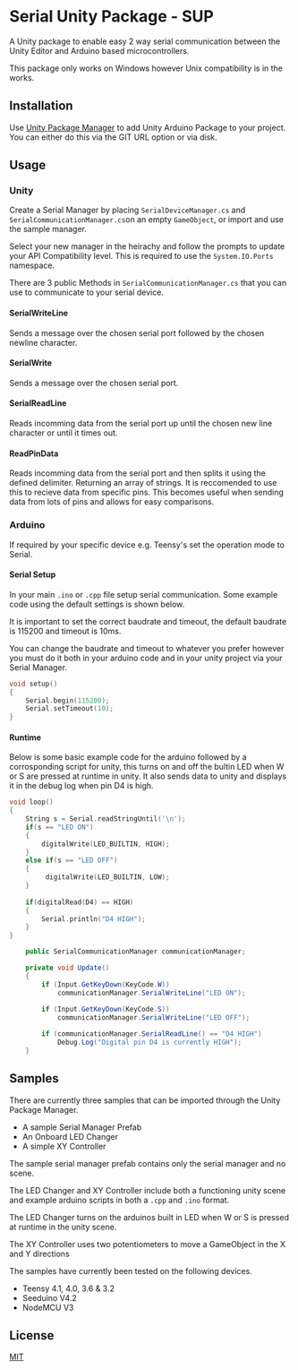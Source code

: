 # Serial Unity Package - SUP

A Unity package to enable easy 2 way serial communication between the Unity Editor and Arduino based microcontrollers. 

This package only works on Windows however Unix compatibility is in the works.

## Installation

Use [Unity Package Manager](https://docs.unity3d.com/Manual/upm-ui.html) to add Unity Arduino Package to your project. You can either do this via the GIT URL option or via disk.

## Usage
### Unity
Create a Serial Manager by placing ```SerialDeviceManager.cs``` and ```SerialCommunicationManager.cs```on an empty ```GameObject```, or import and use the sample manager.

Select your new manager in the heirachy and follow the prompts to update your API Compatibility level. This is required to use the ```System.IO.Ports``` namespace.

There are 3 public Methods in  ```SerialCommunicationManager.cs``` that you can use to communicate to your serial device.

#### SerialWriteLine
Sends a message over the chosen serial port followed by the chosen newline character. 
#### SerialWrite
Sends a message over the chosen serial port.
#### SerialReadLine 
Reads incomming data from the serial port up until the chosen new line character or until it times out.
#### ReadPinData
Reads incomming data from the serial port and then splits it using the defined delimiter. Returning an array of strings.  It is reccomended to use this to recieve data from specific pins. This becomes useful when sending data from lots of pins and allows for easy comparisons.

### Arduino
If required by your specific device e.g. Teensy's set the operation mode to Serial.

#### Serial Setup
In your main ```.ino``` or ```.cpp``` file setup serial communication.  Some example code using the default settings is shown below.

It is important to set the correct baudrate and timeout, the default baudrate is 115200 and timeout is 10ms.

You can change the baudrate and timeout to whatever you prefer however you must do it both in your arduino code and in your unity project via your Serial Manager.

```cpp
void setup() 
{
  	Serial.begin(115200);
  	Serial.setTimeout(10);
}
```

#### Runtime
Below is some basic example code for the arduino followed by a corrosponding script for unity, this turns on and off the bultin LED when W or S are pressed at runtime in unity. It also sends data to unity and displays it in the debug log when pin D4 is high. 
```cpp
void loop() 
{
  	String s = Serial.readStringUntil('\n');
  	if(s == "LED ON")
  	{
   		digitalWrite(LED_BUILTIN, HIGH);
  	}
  	else if(s == "LED OFF")
  	{
   		 digitalWrite(LED_BUILTIN, LOW);
  	}
	
  	if(digitalRead(D4) == HIGH)
  	{
  		Serial.println("D4 HIGH");
  	}
}
```

```c#
    public SerialCommunicationManager communicationManager;

    private void Update()
    {
     	if (Input.GetKeyDown(KeyCode.W))
        	communicationManager.SerialWriteLine("LED ON");
        
    	if (Input.GetKeyDown(KeyCode.S))
        	communicationManager.SerialWriteLine("LED OFF");

     	if (communicationManager.SerialReadLine() == "D4 HIGH")
        	Debug.Log("Digital pin D4 is currently HIGH");
    }
```

## Samples
There are currently three samples that can be imported through the Unity Package Manager.

- A sample Serial Manager Prefab
- An Onboard LED Changer
- A simple XY Controller

The sample serial manager prefab contains only the serial manager and no scene.

The LED Changer and XY Controller include both a functioning unity scene and example arduino scripts in both a ```.cpp``` and ```.ino``` format.

The LED Changer turns on the arduinos built in LED when W or S is pressed at runtime in the unity scene.

The XY Controller uses two potentiometers to move a GameObject in the X and Y directions

The samples have currently been tested on the following devices.

- Teensy 4.1, 4.0, 3.6 & 3.2
- Seeduino V4.2
- NodeMCU V3

## License
[MIT](https://choosealicense.com/licenses/mit/)
